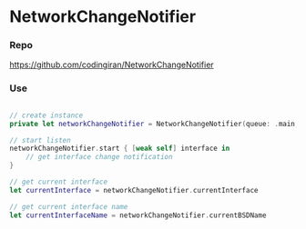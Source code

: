 # NetworkChangeNotifier

### Repo
https://github.com/codingiran/NetworkChangeNotifier

### Use

```swift

// create instance
private let networkChangeNotifier = NetworkChangeNotifier(queue: .main, debouncerDelay: .milliseconds(2500))

// start listen
networkChangeNotifier.start { [weak self] interface in
    // get interface change notification 
}

// get current interface
let currentInterface = networkChangeNotifier.currentInterface

// get current interface name
let currentInterfaceName = networkChangeNotifier.currentBSDName

```
